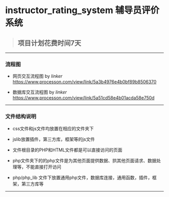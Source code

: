 # instructor_rating_system 辅导员评价系统

> ## 项目计划花费时间7天

***
### 流程图

* 网页交互流程图 by *linker*
https://www.processon.com/view/link/5a3b4976e4b0bf89b8506370

* 数据库交互流程图 by *linker*
https://www.processon.com/view/link/5a51cd58e4b01acda58e750d

***

### 文件结构说明

* css文件和js文件均放置在相应的文件夹下

* jslib放置插件，第三方库，框架等的js文件

* 文件根目录的PHP和HTML文件都是可以直接访问的页面

* php文件夹下的的php文件是为其他页面提供数据、拱其他页面请求、数据处理等，不能直接打开访问

* php/php_lib 文件下放置通用php文件，数据库连接，通用函数，插件，框架，第三方库等

***